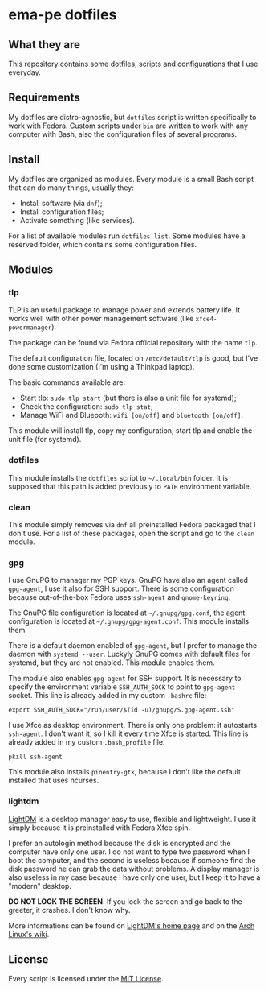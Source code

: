 # ema-pe dotfiles

## What they are

This repository contains some dotfiles, scripts and configurations that I use
everyday.

## Requirements

My dotfiles are distro-agnostic, but `dotfiles` script is written specifically
to work with Fedora. Custom scripts under `bin` are written to work with any
computer with Bash, also the configuration files of several programs.

## Install

My dotfiles are organized as modules. Every module is a small Bash script that
can do many things, usually they:

* Install software (via `dnf`);
* Install configuration files;
* Activate something (like services).

For a list of available modules run `dotfiles list`. Some modules have a
reserved folder, which contains some configuration files.

## Modules

### tlp

TLP is an useful package to manage power and extends battery life. It works well
with other power management software (like `xfce4-powermanager`).

The package can be found via Fedora official repository with the name `tlp`.

The default configuration file, located on `/etc/default/tlp` is good, but I've
done some customization (I'm using a Thinkpad laptop).

The basic commands available are:

* Start tlp: `sudo tlp start` (but there is also a unit file for systemd);
* Check the configuration: `sudo tlp stat`;
* Manage WiFi and Blueooth: `wifi [on/off]` and `bluetooth [on/off]`.

This module will install tlp, copy my configuration, start tlp and enable the
unit file (for systemd).

### dotfiles

This module installs the `dotfiles` script to `~/.local/bin` folder. It is
supposed that this path is added previously to `PATH` environment variable.

### clean

This module simply removes via `dnf` all preinstalled Fedora packaged that I
don't use. For a list of these packages, open the script and go to the `clean`
module.

### gpg

I use GnuPG to manager my PGP keys. GnuPG have also an agent called
`gpg-agent`, I use it also for SSH support. There is some configuration because
out-of-the-box Fedora uses `ssh-agent` and `gnome-keyring`.

The GnuPG file configuration is located at `~/.gnupg/gpg.conf`, the agent
configuration is located at `~/.gnupg/gpg-agent.conf`. This module installs
them.

There is a default daemon enabled of `gpg-agent`, but I prefer to manage the
daemon with `systemd --user`. Luckyly GnuPG comes with default files for
systemd, but they are not enabled. This module enables them.

The module also enables `gpg-agent` for SSH support. It is necessary to
specify the environment variable `SSH_AUTH_SOCK` to point to `gpg-agent`
socket. This line is already added in my custom `.bashrc` file:

    export SSH_AUTH_SOCK="/run/user/$(id -u)/gnupg/S.gpg-agent.ssh"

I use Xfce as desktop environment. There is only one problem: it autostarts
`ssh-agent`. I don't want it, so I kill it every time Xfce is started. This
line is already added in my custom `.bash_profile` file:

    pkill ssh-agent

This module also installs `pinentry-gtk`, because I don't like the default
installed that uses ncurses.

### lightdm

[LightDM][1] is a desktop manager easy to use, flexible and lightweight. I use
it simply because it is preinstalled with Fedora Xfce spin.

I prefer an autologin method because the disk is encrypted and the computer have
only one user. I do not want to type two password when I boot the computer, and
the second is useless because if someone find the disk password he can grab the
data without problems. A display manager is also useless in my case because I
have only one user, but I keep it to have a "modern" desktop.

**DO NOT LOCK THE SCREEN**. If you lock the screen and go back to the greeter,
it crashes. I don't know why.

More informations can be found on [LightDM's home page][1] and on the [Arch
Linux's wiki][2].

## License

Every script is licensed under the [MIT License][0].


[0]: LICENSE
[1]: www.freedesktop.org/wiki/Software/LightDM
[2]: https://wiki.archlinux.org/index.php/LightDM
[3]: https://github.com/spanezz/lightdm-autologin-greeter
